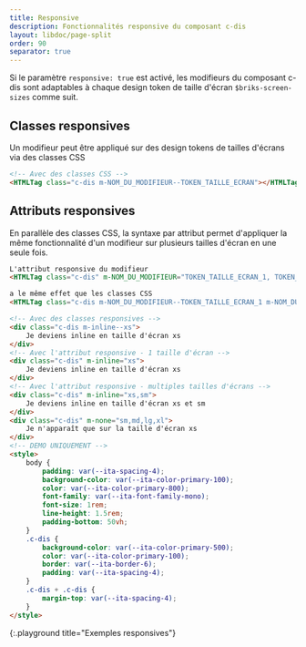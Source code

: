 ```yaml
---
title: Responsive
description: Fonctionnalités responsive du composant c-dis
layout: libdoc/page-split
order: 90
separator: true
---
```

Si le paramètre `responsive: true` est activé, les modifieurs du composant c-dis sont adaptables à chaque design token de taille d'écran `$briks-screen-sizes` comme suit.

## Classes responsives

Un modifieur peut être appliqué sur des design tokens de tailles d'écrans via des classes CSS

```html
<!-- Avec des classes CSS -->
<HTMLTag class="c-dis m-NOM_DU_MODIFIEUR--TOKEN_TAILLE_ECRAN"></HTMLTag>
```

## Attributs responsives

En parallèle des classes CSS, la syntaxe par attribut permet d'appliquer la même fonctionnalité d'un modifieur sur plusieurs tailles d'écran en une seule fois.

```html
L'attribut responsive du modifieur
<HTMLTag class="c-dis" m-NOM_DU_MODIFIEUR="TOKEN_TAILLE_ECRAN_1, TOKEN_TAILLE_ECRAN_2, TOKEN_TAILLE_ECRAN_3"></HTMLTag>

a le même effet que les classes CSS
<HTMLTag class="c-dis m-NOM_DU_MODIFIEUR--TOKEN_TAILLE_ECRAN_1 m-NOM_DU_MODIFIEUR--TOKEN_TAILLE_ECRAN_2 m-NOM_DU_MODIFIEUR--TOKEN_TAILLE_ECRAN_3"></HTMLTag>
```

```html
<!-- Avec des classes responsives -->
<div class="c-dis m-inline--xs">
    Je deviens inline en taille d'écran xs
</div>
<!-- Avec l'attribut responsive - 1 taille d'écran -->
<div class="c-dis" m-inline="xs">
    Je deviens inline en taille d'écran xs
</div>
<!-- Avec l'attribut responsive - multiples tailles d'écrans -->
<div class="c-dis" m-inline="xs,sm">
    Je deviens inline en taille d'écran xs et sm
</div>
<div class="c-dis" m-none="sm,md,lg,xl">
    Je n'apparaît que sur la taille d'écran xs
</div>
<!-- DEMO UNIQUEMENT -->
<style>
    body {
        padding: var(--ita-spacing-4);
        background-color: var(--ita-color-primary-100);
        color: var(--ita-color-primary-800);
        font-family: var(--ita-font-family-mono);
        font-size: 1rem;
        line-height: 1.5rem;
        padding-bottom: 50vh;
    }
    .c-dis {
        background-color: var(--ita-color-primary-500);
        color: var(--ita-color-primary-100);
        border: var(--ita-border-6);
        padding: var(--ita-spacing-4);
    }
    .c-dis + .c-dis {
        margin-top: var(--ita-spacing-4);
    }
</style>
```
{:.playground title="Exemples responsives"}